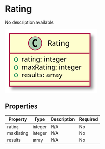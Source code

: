 # Rating

No description available.

![Class Diagram](https://github.com/OpenCatalogi/OpenCatalogiBundle/blob/documentation/docs/schema/Rating.svg)

## Properties

| Property | Type | Description | Required |
|----------|------|-------------|----------|
| rating | integer | N/A | No |
| maxRating | integer | N/A | No |
| results | array | N/A | No |
